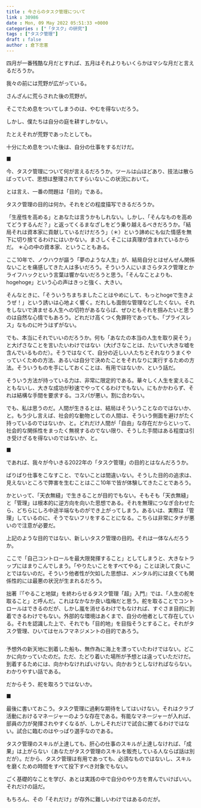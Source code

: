 ```yaml
---
title : 今さらのタスク管理について
link : 30986
date : Mon, 09 May 2022 05:51:33 +0000
categories : ["「タスク」の研究"]
tags : ["タスク管理"]
draft : false
author : 倉下忠憲
---
```


四月が一番残酷な月だとすれば、五月はそれよりもいくらかはマシな月だと言えるだろうか。

我々の前には荒野が広がっている。

さんざんに荒らされた後の荒野が。

そこでため息をついてしまうのは、やむを得ないだろう。

しかし、僕たちは自分の庭を耕すしかない。

たとえそれが荒野であったとしても。

十分にため息をついた後は、自分の仕事をするだけだ。

■

今、タスク管理について何が言えるだろうか。ツールは山ほどあり、技法は散らばっていて、思想は整理されてすらいないこの状況において。

とは言え、一番の問題は「目的」である。

タスク管理の目的は何か。それをどの程度描写できるだろうか。

「生産性を高める」とあなたは言うかもしれない。しかし、「そんなものを高めてどうするんだ？」と返ってくるまなざしをどう乗り越えるべきだろうか。「結局それは資本家に貢献しているだけだろう」（＊）という諦めにも似た情感を無下に切り捨てるわけにはいかない。まさしくそこには真理が含まれているからだ。
＊心の中の資本家、ということもある。

ここ10年で、ノウハウが謳う「夢のような人生」が、結局自分とはぜんぜん関係ないことを痛感してきた人は多いだろう。そういう人にいまさらタスク管理とかライフハックという言葉は響かないだろうと思う。「そんなことよりも、hogehoge」という心の声はきっと強く、大きい。

そんなときに、「そういうちまちましたことはやめにして、もっとhogeで生きようぜ！」という誘いは心地よく響く。だれしも面倒な管理などしたくない。それをしないで済ませる人生への切符があるならば、ぜひともそれを掴みたいと思うのは自然な心情でもあろう。どれだけ高くつく免罪符であっても、「プライスレス」なものに叶うはずがない。

でも、本当にそれでいいのだろうか。何も「あなたの本当の人生を取り戻そう」と大げさなことを言いたいわけではない（大げさなことは、たいてい大きな嘘を含んでいるものだ）。そうではなくて、自分の近しい人たちとそれなりうまくやっていくための方法、あるいは自分で決めたことをそれなりに実行するための方法。そういうものを手にしておくことは、有用ではないか、という話だ。

そういう方法が持っている力は、非常に限定的である。華々しく人生を変えることもないし、大きな成功が秒速でやってくるわけでもない。にもかかわらず、それは結構な手間を要求する。コスパが悪い。割に合わない。

でも、私は思うのだ。人間が生きるとは、結局はそういうことなのではないか、と。もう少し言えば、社会的な動物としての人間は、そういう側面を避けがたく持っているのではないか、と。どれだけ人間が「自由」な存在だからといって、社会的な関係性をまったく無視するのでない限り、そうした手間はある程度は引き受けざるを得ないのではないか、と。

■

であれば、我々が今いきる2022年の「タスク管理」の目的とはなんだろうか。

ばりばり仕事をこなすこと、でないことは間違いない。そうした目的の追求は、見えないところで弊害を生むことはここ10年で皆が体験してきたことであろう。

かといって、「天衣無縫」で生きることが目的でもない。そもそも「天衣無縫」と「管理」は根本的に逆方向を向いた思想である。それを無理につなぎ合わせたら、どちらにしろ中途半端なものができ上がってしまう。あるいは、実際は「管理」しているのに、そうでないフリをすることになる。こちらは非常にタチが悪いので注意が必要だ。

上記のような目的ではない、新しいタスク管理の目的。それは一体なんだろうか。

ここで「自己コントロールを最大限発揮すること」としてしまうと、大きなトラップにはまりこんでしまう。「やりたいことをすべてやる」ことは決して良いことではないのだ。そういう他者性が欠如した思想は、メンタル的には良くても関係性的には最悪の状況が生まれるだろう。

拙著『「やること地獄」を終わらせるタスク管理「超」入門』では、「人生の舵を取ること」と呼んだ。これはなかなか良い塩梅だと思う。舵を取ることでコントロールはできるのだが、しかし嵐を消せるわけでもなければ、すぐさま目的に到着できるわけでもない。外部的な環境はあくまで、自分の他者として存在している。それを認識した上で、それでも「目的地」を目指そうとすること。それがタスク管理、ひいてはセルフマネジメントの目的であろう。

<p style="text-align: center;"><a href="http://www.amazon.co.jp/exec/obidos/ASIN/4065151562/rashita1000-22/ref=nosim/" target="_blank" rel="noopener noreferrer" name="amazletlink"><img class="aligncenter" style="border: none;" src="https://images-na.ssl-images-amazon.com/images/I/31DhnohXFiL._SX301_BO1,204,203,200_._SY346_.jpg" alt="" /></a></p>

予想外の新天地に到着した船も、無作為に海上を漂っていたわけではない。どこかに向かっていたのだ。ただ、たどり着いた場所が予想とは違っていただけだ。到着するためには、向かわなければいけない。向かおうとしなければならない。わかりやすい話である。

だからそう、舵を取ろうではないか。

■

最後に書いておこう。タスク管理に過剰な期待をしてはいけない。それはクラブ活動におけるマネージャーのような存在である。有能なマネージャーが入れば、部員の力が発揮されやすくなるが、しかしそれだけで試合に勝てるわけではない。試合に臨むのはやっぱり選手なのである。

タスク管理のスキルが上達しても、肝心の仕事のスキルが上達しなければ、「成果」は上がらない（あなたがタスク管理のスキルを販売している人ならば話は別だが）。だから、タスク管理は有用であっても、必須なものではないし、スキルを磨くための時間をすべて投下すべき対象でもない。

ごく基礎的なことを学び、あとは実践の中で自分のやり方を育んでいけばいい。それだけの話だ。

もちろん、その「それだけ」が存外に難しいわけではあるのだが。